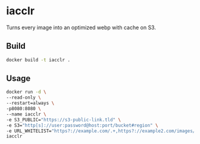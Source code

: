 # iacclr
Turns every image into an optimized webp with cache on S3.

## Build
```bash
docker build -t iacclr .
```

## Usage
```bash
docker run -d \
--read-only \
--restart=always \
-p8080:8080 \
--name iacclr \
-e S3_PUBLIC="https://s3-public-link.tld" \
-e S3="http[s]://user:password@host:port/bucket#region" \
-e URL_WHITELIST="https?://example.com/.+,https?://example2.com/images/.+" \
iacclr
```